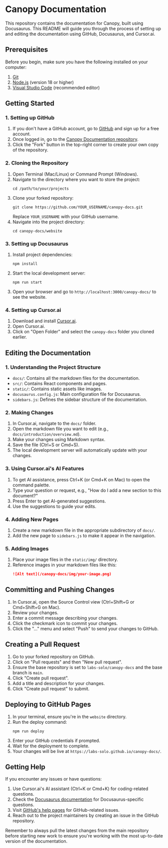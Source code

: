 # Canopy Documentation

This repository contains the documentation for Canopy, built using Docusaurus. This README will guide you through the process of setting up and editing the documentation using GitHub, Docusaurus, and Cursor.ai.

## Prerequisites

Before you begin, make sure you have the following installed on your computer:

1. [Git](https://git-scm.com/downloads)
2. [Node.js](https://nodejs.org/) (version 18 or higher)
3. [Visual Studio Code](https://code.visualstudio.com/) (recommended editor)

## Getting Started

### 1. Setting up GitHub

1. If you don't have a GitHub account, go to [GitHub](https://github.com/) and sign up for a free account.
2. Once logged in, go to the [Canopy Documentation repository](https://github.com/labs-solo/canopy-docs).
3. Click the "Fork" button in the top-right corner to create your own copy of the repository.

### 2. Cloning the Repository

1. Open Terminal (Mac/Linux) or Command Prompt (Windows).
2. Navigate to the directory where you want to store the project:
   ```
   cd /path/to/your/projects
   ```
3. Clone your forked repository:
   ```
   git clone https://github.com/YOUR_USERNAME/canopy-docs.git
   ```
   Replace `YOUR_USERNAME` with your GitHub username.
4. Navigate into the project directory:
   ```
   cd canopy-docs/website
   ```

### 3. Setting up Docusaurus

1. Install project dependencies:
   ```
   npm install
   ```
2. Start the local development server:
   ```
   npm run start
   ```
3. Open your browser and go to `http://localhost:3000/canopy-docs/` to see the website.

### 4. Setting up Cursor.ai

1. Download and install [Cursor.ai](https://cursor.sh/).
2. Open Cursor.ai.
3. Click on "Open Folder" and select the `canopy-docs` folder you cloned earlier.

## Editing the Documentation

### 1. Understanding the Project Structure

- `docs/`: Contains all the markdown files for the documentation.
- `src/`: Contains React components and pages.
- `static/`: Contains static assets like images.
- `docusaurus.config.js`: Main configuration file for Docusaurus.
- `sidebars.js`: Defines the sidebar structure of the documentation.

### 2. Making Changes

1. In Cursor.ai, navigate to the `docs/` folder.
2. Open the markdown file you want to edit (e.g., `docs/introduction/overview.md`).
3. Make your changes using Markdown syntax.
4. Save the file (Ctrl+S or Cmd+S).
5. The local development server will automatically update with your changes.

### 3. Using Cursor.ai's AI Features

1. To get AI assistance, press Ctrl+K (or Cmd+K on Mac) to open the command palette.
2. Type your question or request, e.g., "How do I add a new section to this document?"
3. Press Enter to get AI-generated suggestions.
4. Use the suggestions to guide your edits.

### 4. Adding New Pages

1. Create a new markdown file in the appropriate subdirectory of `docs/`.
2. Add the new page to `sidebars.js` to make it appear in the navigation.

### 5. Adding Images

1. Place your image files in the `static/img/` directory.
2. Reference images in your markdown files like this:
   ```markdown
   ![Alt text](/canopy-docs/img/your-image.png)
   ```

## Committing and Pushing Changes

1. In Cursor.ai, open the Source Control view (Ctrl+Shift+G or Cmd+Shift+G on Mac).
2. Review your changes.
3. Enter a commit message describing your changes.
4. Click the checkmark icon to commit your changes.
5. Click the "..." menu and select "Push" to send your changes to GitHub.

## Creating a Pull Request

1. Go to your forked repository on GitHub.
2. Click on "Pull requests" and then "New pull request".
3. Ensure the base repository is set to `labs-solo/canopy-docs` and the base branch is `main`.
4. Click "Create pull request".
5. Add a title and description for your changes.
6. Click "Create pull request" to submit.

## Deploying to GitHub Pages

1. In your terminal, ensure you're in the `website` directory.
2. Run the deploy command:
   ```
   npm run deploy
   ```
3. Enter your GitHub credentials if prompted.
4. Wait for the deployment to complete.
5. Your changes will be live at `https://labs-solo.github.io/canopy-docs/`.

## Getting Help

If you encounter any issues or have questions:

1. Use Cursor.ai's AI assistant (Ctrl+K or Cmd+K) for coding-related questions.
2. Check the [Docusaurus documentation](https://docusaurus.io/docs) for Docusaurus-specific questions.
3. Visit [GitHub's help pages](https://docs.github.com/) for GitHub-related issues.
4. Reach out to the project maintainers by creating an issue in the GitHub repository.

Remember to always pull the latest changes from the main repository before starting new work to ensure you're working with the most up-to-date version of the documentation.
